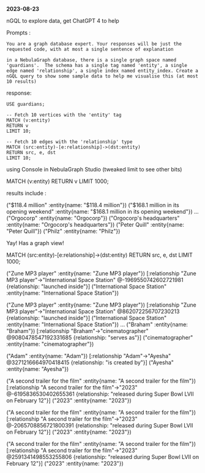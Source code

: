 **2023-08-23**

nGQL to explore data, get ChatGPT 4 to help

Prompts :

```
You are a graph database expert. Your responses will be just the requested code, with at most a single sentence of explanation
```

```
in a NebulaGraph database, there is a single graph space named 'guardians'.  The schema has a single tag named 'entity', a single edge named 'relationship', a single index named entity_index. Create a nGQL query to show some sample data to help me visualise this (at most 10 results)
```

response:

```
USE guardians;

-- Fetch 10 vertices with the 'entity' tag
MATCH (v:entity)
RETURN v
LIMIT 10;

-- Fetch 10 edges with the 'relationship' type
MATCH (src:entity)-[e:relationship]->(dst:entity)
RETURN src, e, dst
LIMIT 10;
```

using Console in NebulaGraph Studio (tweaked limit to see other bits)

MATCH (v:entity)
RETURN v
LIMIT 1000;

results include :

("$118.4 million" :entity{name: "$118.4 million"})
("$168.1 million in its opening weekend" :entity{name: "$168.1 million in its opening weekend"})
...
("Orgocorp" :entity{name: "Orgocorp"})
("Orgocorp's headquarters" :entity{name: "Orgocorp's headquarters"})
("Peter Quill" :entity{name: "Peter Quill"})
("Philz" :entity{name: "Philz"})

Yay! Has a graph view!

MATCH (src:entity)-[e:relationship]->(dst:entity)
RETURN src, e, dst
LIMIT 1000;

("Zune MP3 player" :entity{name: "Zune MP3 player"}) [:relationship "Zune MP3 player"->"International Space Station" @-1969550742602721981 {relationship: "launched inside"}] ("International Space Station" :entity{name: "International Space Station"})

("Zune MP3 player" :entity{name: "Zune MP3 player"}) [:relationship "Zune MP3 player"->"International Space Station" @862072256707230213 {relationship: "launched inside"}] ("International Space Station" :entity{name: "International Space Station"})
...
("Braham" :entity{name: "Braham"}) [:relationship "Braham"->"cinematographer" @9080478547192331685 {relationship: "serves as"}] ("cinematographer" :entity{name: "cinematographer"})

("Adam" :entity{name: "Adam"}) [:relationship "Adam"->"Ayesha" @3271216664970418415 {relationship: "is created by"}] ("Ayesha" :entity{name: "Ayesha"})

("A second trailer for the film" :entity{name: "A second trailer for the film"}) [:relationship "A second trailer for the film"->"2023" @-6195836530402655361 {relationship: "released during Super Bowl LVII on February 12"}] ("2023" :entity{name: "2023"})

("A second trailer for the film" :entity{name: "A second trailer for the film"}) [:relationship "A second trailer for the film"->"2023" @-2065708856721800391 {relationship: "released during Super Bowl LVII on February 12"}] ("2023" :entity{name: "2023"})

("A second trailer for the film" :entity{name: "A second trailer for the film"}) [:relationship "A second trailer for the film"->"2023" @2591341498553255806 {relationship: "released during Super Bowl LVII on February 12"}] ("2023" :entity{name: "2023"})
